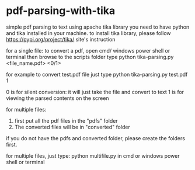# pdf-parsing-with-tika
simple pdf parsing to text using apache tika library
you need to have python and tika installed in your machine.
to install tika library, please follow https://pypi.org/project/tika/  site's instruction

for a single file:
to convert a pdf, open cmd/ windows power shell or terminal
then browse to the scripts folder
type python tika-parsing.py <file_name.pdf> <0/1>

for example to convert test.pdf file just type python tika-parsing.py test.pdf 1

0 is for silent conversion: it will just take the file and convert to text
1 is for viewing the parsed contents on the screen


for multiple files:
1. first put all the pdf files in the "pdfs" folder
2. The converted files will be in "converted" folder

if you do not have the pdfs and converted folder, please create the folders first.

for multiple files, just type: python multifile.py in cmd or windows power shell or terminal
